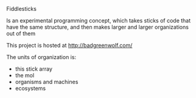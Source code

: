 Fiddlesticks

Is an experimental programming concept, which takes sticks of code that have the same structure,
 and then makes larger and larger organizations out of them
 
This project is hosted at http://badgreenwolf.com/ 

The units of organization is:
* this stick array
* the mol
* organisms and machines
* ecosystems
